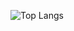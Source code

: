 
![Top Langs](https://github-readme-stats.vercel.app/api/top-langs/?username=bolinocroustibat&langs_count=10&layout=compact&hide=html,php)
<!--
- Python
- REST APIs
- Data Science / ML / DL / NLP
- JavaScript
- TypeScript
- Nim language
- PHP
- Unity / C#
- SQL
- Linux/Debian

![My GitHub stats](https://github-readme-stats.vercel.app/api?username=bolinocroustibat&show_icons=true&theme=dracula)
[![Top Langs](https://github-readme-stats.vercel.app/api/top-langs/?username=anuraghazra)](https://github.com/anuraghazra/github-readme-stats)

<p align="center">
  <img src="https://github-contribution-stats.vercel.app/api/?username=bolinocroustibat&theme=dracula" />
</p>
-->
